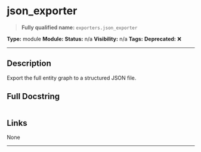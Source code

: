 # json_exporter
> **Fully qualified name:** `exporters.json_exporter`

**Type:** module
**Module:** 
**Status:** n/a
**Visibility:** n/a
**Tags:** 
**Deprecated:** ❌

---

## Description
Export the full entity graph to a structured JSON file.

## Full Docstring
```

```

## Links
None

---
